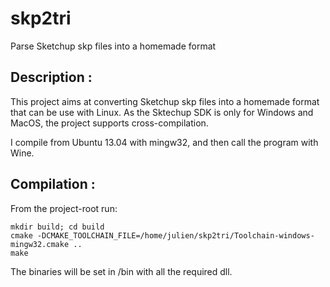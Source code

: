 skp2tri
=======

Parse Sketchup skp files into a homemade format

Description :
----------

This project aims at converting Sketchup skp files into a homemade format that can be use with Linux.
As the Sktechup SDK is only for Windows and MacOS, the project supports cross-compilation.

I compile from Ubuntu 13.04 with mingw32, and then call the program with Wine.

Compilation :
----------
From the project-root run:

	mkdir build; cd build
	cmake -DCMAKE_TOOLCHAIN_FILE=/home/julien/skp2tri/Toolchain-windows-mingw32.cmake ..
	make

The binaries will be set in <project-root>/bin with all the required dll.
